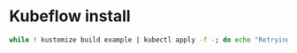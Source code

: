 # Kubeflow install

```bash
while ! kustomize build example | kubectl apply -f -; do echo "Retrying to apply resources"; sleep 15; done
```
